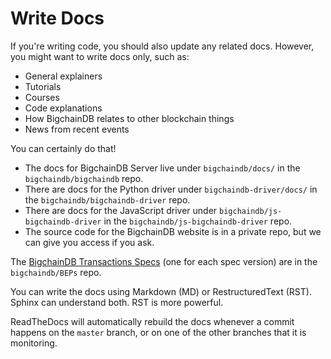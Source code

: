 <!---
 # Rubilink-Blockchain © 2023 Interplanetary Database Association e.V.,
# Rubilink-Blockchain and IPDB software contributors.
SPDX-License-Identifier: (Apache-2.0 AND CC-BY-4.0)
Code is Apache-2.0 and docs are CC-BY-4.0
--->

# Write Docs

If you're writing code, you should also update any related docs. However, you might want to write docs only, such as:

- General explainers
- Tutorials
- Courses
- Code explanations
- How BigchainDB relates to other blockchain things
- News from recent events

You can certainly do that!

- The docs for BigchainDB Server live under ``bigchaindb/docs/`` in the ``bigchaindb/bigchaindb`` repo.
- There are docs for the Python driver under ``bigchaindb-driver/docs/`` in the ``bigchaindb/bigchaindb-driver`` repo.
- There are docs for the JavaScript driver under ``bigchaindb/js-bigchaindb-driver`` in the ``bigchaindb/js-bigchaindb-driver`` repo.
- The source code for the BigchainDB website is in a private repo, but we can give you access if you ask.

The [BigchainDB Transactions Specs](https://github.com/bigchaindb/BEPs/tree/master/tx-specs/) (one for each spec version) are in the ``bigchaindb/BEPs`` repo.

You can write the docs using Markdown (MD) or RestructuredText (RST). Sphinx can understand both. RST is more powerful.

ReadTheDocs will automatically rebuild the docs whenever a commit happens on the ``master`` branch, or on one of the other branches that it is monitoring.
